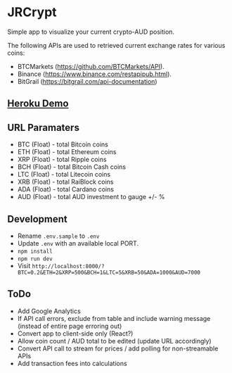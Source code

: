 # JRCrypt

Simple app to visualize your current crypto-AUD position.

The following APIs are used to retrieved current exchange rates for various coins:
* BTCMarkets (https://github.com/BTCMarkets/API).
* Binance (https://www.binance.com/restapipub.html).
* BitGrail (https://bitgrail.com/api-documentation)

## [Heroku Demo](https://jrcrypt.herokuapp.com/?BTC=0.2&ETH=2&XRP=500&BCH=1&LTC=5&XRB=50&ADA=1000&AUD=7000)

## URL Paramaters
* BTC (Float) - total Bitcoin coins
* ETH (Float) - total Ethereum coins
* XRP (Float) - total Ripple coins
* BCH (Float) - total Bitcoin Cash coins
* LTC (Float) - total Litecoin coins
* XRB (Float) - total RaiBlock coins
* ADA (Float) - total Cardano coins
* AUD (Float) - total AUD investment to gauge +/- %

## Development
* Rename `.env.sample` to `.env`
* Update `.env` with an available local PORT.
* `npm install` 
* `npm run dev`
* Visit `http://localhost:8000/?BTC=0.2&ETH=2&XRP=500&BCH=1&LTC=5&XRB=50&ADA=1000&AUD=7000`

## ToDo
* Add Google Analytics
* If API call errors, exclude from table and include warning message (instead of entire page erroring out)
* Convert app to client-side only (React?)
* Allow coin count / AUD total to be edited (update URL accordingly)
* Convert API call to stream for prices / add polling for non-streamable APIs
* Add transaction fees into calculations
